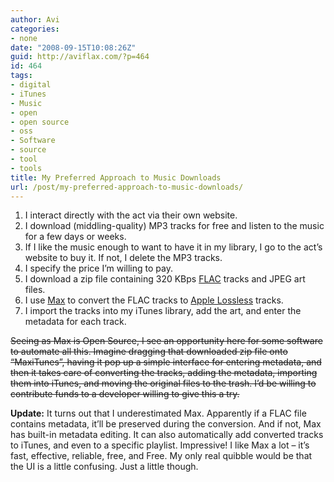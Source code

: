```yaml
---
author: Avi
categories:
- none
date: "2008-09-15T10:08:26Z"
guid: http://aviflax.com/?p=464
id: 464
tags:
- digital
- iTunes
- Music
- open
- open source
- oss
- Software
- source
- tool
- tools
title: My Preferred Approach to Music Downloads
url: /post/my-preferred-approach-to-music-downloads/
---
```

  1. I interact directly with the act via their own website.
  2. I download (middling-quality) MP3 tracks for free and listen to the music for a few days or weeks.
  3. If I like the music enough to want to have it in my library, I go to the act&#8217;s website to buy it. If not, I delete the MP3 tracks.
  4. I specify the price I&#8217;m willing to pay.
  5. I download a zip file containing 320 KBps [FLAC](http://flac.sourceforge.net/) tracks and JPEG art files.
  6. I use [Max](http://sbooth.org/Max/) to convert the FLAC tracks to [Apple Lossless](http://en.wikipedia.org/wiki/Apple_Lossless) tracks.
  7. I import the tracks into my iTunes library, add the art, and enter the metadata for each track.

<s>Seeing as Max is Open Source, I see an opportunity here for some software to automate all this. Imagine dragging that downloaded zip file onto &#8220;MaxiTunes&#8221;, having it pop up a simple interface for entering metadata, and then it takes care of converting the tracks, adding the metadata, importing them into iTunes, and moving the original files to the trash. I&#8217;d be willing to contribute funds to a developer willing to give this a try.</s>

**Update:** It turns out that I underestimated Max. Apparently if a FLAC file contains metadata, it&#8217;ll be preserved during the conversion. And if not, Max has built-in metadata editing. It can also automatically add converted tracks to iTunes, and even to a specific playlist. Impressive! I like Max a lot &#8211; it&#8217;s fast, effective, reliable, free, and Free. My only real quibble would be that the UI is a little confusing. Just a little though.